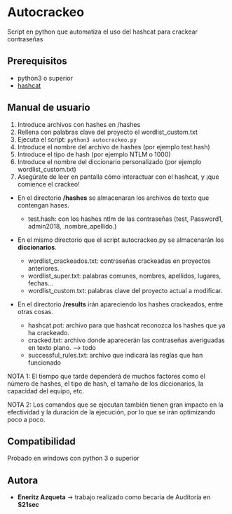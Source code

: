 # Autocrackeo
Script en python que automatiza el uso del hashcat para crackear contraseñas


## Prerequisitos
* python3 o superior
* [hashcat](https://github.com/hashcat/hashcat)

## Manual de usuario
1. Introduce archivos con hashes en /hashes
2. Rellena con palabras clave del proyecto el wordlist_custom.txt
3. Ejecuta el script: `python3 autocrackeo.py`
4. Introduce el nombre del archivo de hashes (por ejemplo test.hash)
5. Introduce el tipo de hash (por ejemplo NTLM o 1000)
6. Introduce el nombre del diccionario personalizado (por ejemplo wordlist_custom.txt)
7. Asegúrate de leer en pantalla cómo interactuar con el hashcat, y ¡que comience el crackeo!

* En el directorio **/hashes** se almacenaran los archivos de texto que contengan hases.
	* test.hash: con los hashes ntlm de las contraseñas (test, Password1, admin2018, .nombre_apellido.)

* En el mismo directorio que el script autocrackeo.py se almacenarán los **diccionarios**.
	* wordlist_crackeados.txt: contraseñas crackeadas en proyectos anteriores.
	* wordlist_super.txt: palabras comunes, nombres, apellidos, lugares, fechas...
	* wordlist_custom.txt: palabras clave del proyecto actual a modificar. 

* En el directorio **/results** irán apareciendo los hashes crackeados, entre otras cosas.
	* hashcat.pot: archivo para que hashcat reconozca los hashes que ya ha crackeado.
	* cracked.txt: archivo donde aparecerán las contraseñas averiguadas en texto plano. --> todo
	* successful_rules.txt: archivo que indicará las reglas que han funcionado

NOTA 1: El tiempo que tarde dependerá de muchos factores como el número de hashes, el tipo de hash, el tamaño de los diccionarios, la capacidad del equipo, etc.

NOTA 2: Los comandos que se ejecutan también tienen gran impacto en la efectividad y la duración de la ejecución, por lo que se irán optimizando poco a poco.


## Compatibilidad
Probado en windows con python 3 o superior


## Autora
* **Eneritz Azqueta** → trabajo realizado como becaria de Auditoría en **S21sec**